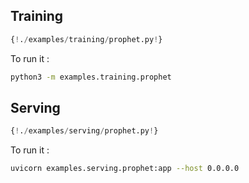 ## Training

```python
{!./examples/training/prophet.py!}
```

To run it :

```bash
python3 -m examples.training.prophet
```

## Serving

```python
{!./examples/serving/prophet.py!}
```

To run it :

```bash
uvicorn examples.serving.prophet:app --host 0.0.0.0
```
